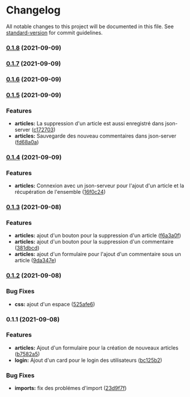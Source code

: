 # Changelog

All notable changes to this project will be documented in this file. See [standard-version](https://github.com/conventional-changelog/standard-version) for commit guidelines.

### [0.1.8](https://github.com/kilrasemifir/react-blog-js/compare/v0.1.7...v0.1.8) (2021-09-09)

### [0.1.7](https://github.com/kilrasemifir/react-blog-js/compare/v0.1.6...v0.1.7) (2021-09-09)

### [0.1.6](https://github.com/kilrasemifir/react-blog-js/compare/v0.1.5...v0.1.6) (2021-09-09)

### [0.1.5](https://github.com/kilrasemifir/react-blog-js/compare/v0.1.4...v0.1.5) (2021-09-09)


### Features

* **articles:** La suppression d'un article est aussi enregistré dans json-server ([c172703](https://github.com/kilrasemifir/react-blog-js/commit/c172703172f052631d9656d57826e8887cb080fd))
* **articles:** Sauvegarde des nouveau commentaires dans json-server ([fd68a0a](https://github.com/kilrasemifir/react-blog-js/commit/fd68a0ab2628091c4f6915a61ca682996d32a136))

### [0.1.4](https://github.com/kilrasemifir/react-blog-js/compare/v0.1.3...v0.1.4) (2021-09-09)


### Features

* **articles:** Connexion avec un json-serveur pour l'ajout d'un article et la récupération de l'ensemble ([16f0c24](https://github.com/kilrasemifir/react-blog-js/commit/16f0c2423c287ad17602cdbee751d659461dd77b))

### [0.1.3](https://github.com/kilrasemifir/react-blog-js/compare/v0.1.2...v0.1.3) (2021-09-08)


### Features

* **articles:** ajout d'un bouton pour la suppression d'un article ([f6a3a0f](https://github.com/kilrasemifir/react-blog-js/commit/f6a3a0fee1dd387e4da051bbb9346c7abf6e1c94))
* **articles:** ajout d'un bouton pour la suppression d'un commentaire ([381dbcd](https://github.com/kilrasemifir/react-blog-js/commit/381dbcdecdee27bee8bcb9f300641b9e9aad2cc2))
* **articles:** ajout d'un formulaire pour l'ajout d'un commentaire sous un article ([9da347e](https://github.com/kilrasemifir/react-blog-js/commit/9da347eb2a30f06fb6f4cbdc4d173283419f5310))

### [0.1.2](https://github.com/kilrasemifir/react-blog-js/compare/v0.1.1...v0.1.2) (2021-09-08)


### Bug Fixes

* **css:** ajout d'un espace ([525afe6](https://github.com/kilrasemifir/react-blog-js/commit/525afe637d533ed2095ac3a30bd253adcd271a95))

### 0.1.1 (2021-09-08)


### Features

* **articles:** Ajout d'un formulaire pour la création de nouveaux articles ([b7582a5](https://github.com/kilrasemifir/react-blog-js/commit/b7582a5fb34372663b7edd49419e0fa23f523ba4))
* **login:** Ajout d'un card pour le login des utilisateurs ([bc125b2](https://github.com/kilrasemifir/react-blog-js/commit/bc125b2fc15a7087d0e35b4be413ab26a8dd9901))


### Bug Fixes

* **imports:** fix des problémes d'import ([23d9f7f](https://github.com/kilrasemifir/react-blog-js/commit/23d9f7f869197d59ec0d7aa506b7cbdd477e7f73))
